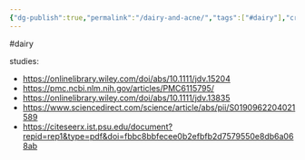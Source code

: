 ```yaml
---
{"dg-publish":true,"permalink":"/dairy-and-acne/","tags":["#dairy"],"created":"2025-10-23T17:42:41.984+01:00","updated":"2025-10-23T18:06:08.618+01:00"}
---
```


#dairy 

studies:
- https://onlinelibrary.wiley.com/doi/abs/10.1111/jdv.15204
- https://pmc.ncbi.nlm.nih.gov/articles/PMC6115795/
- https://onlinelibrary.wiley.com/doi/abs/10.1111/jdv.13835
- https://www.sciencedirect.com/science/article/abs/pii/S0190962204021589
- https://citeseerx.ist.psu.edu/document?repid=rep1&type=pdf&doi=fbbc8bbfecee0b2efbfb2d7579550e8db6a068ab
